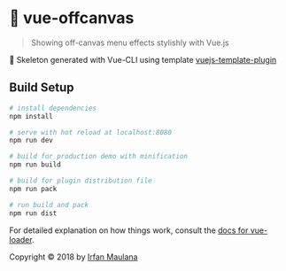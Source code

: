 # 💃 vue-offcanvas

> Showing off-canvas menu effects stylishly with Vue.js

:rocket: Skeleton generated with Vue-CLI using template [vuejs-template-plugin](https://github.com/mazipan/vuejs-template-plugin)

## Build Setup

``` bash
# install dependencies
npm install

# serve with hot reload at localhost:8080
npm run dev

# build for production demo with minification
npm run build

# build for plugin distribution file
npm run pack

# run build and pack
npm run dist
```

For detailed explanation on how things work, consult the [docs for vue-loader](http://vuejs.github.io/vue-loader).

Copyright © 2018 by [Irfan Maulana](https://github.com/mazipan/)
